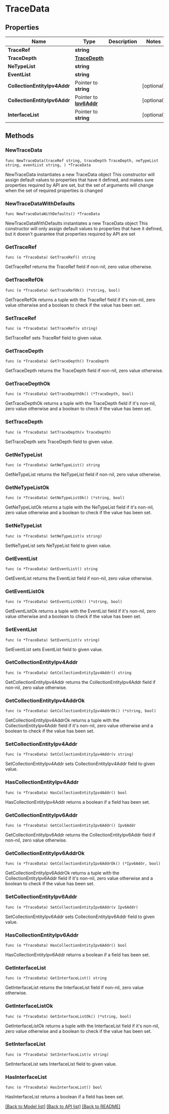 # TraceData

## Properties

Name | Type | Description | Notes
------------ | ------------- | ------------- | -------------
**TraceRef** | **string** |  | 
**TraceDepth** | [**TraceDepth**](TraceDepth.md) |  | 
**NeTypeList** | **string** |  | 
**EventList** | **string** |  | 
**CollectionEntityIpv4Addr** | Pointer to **string** |  | [optional] 
**CollectionEntityIpv6Addr** | Pointer to [**Ipv6Addr**](Ipv6Addr.md) |  | [optional] 
**InterfaceList** | Pointer to **string** |  | [optional] 

## Methods

### NewTraceData

`func NewTraceData(traceRef string, traceDepth TraceDepth, neTypeList string, eventList string, ) *TraceData`

NewTraceData instantiates a new TraceData object
This constructor will assign default values to properties that have it defined,
and makes sure properties required by API are set, but the set of arguments
will change when the set of required properties is changed

### NewTraceDataWithDefaults

`func NewTraceDataWithDefaults() *TraceData`

NewTraceDataWithDefaults instantiates a new TraceData object
This constructor will only assign default values to properties that have it defined,
but it doesn't guarantee that properties required by API are set

### GetTraceRef

`func (o *TraceData) GetTraceRef() string`

GetTraceRef returns the TraceRef field if non-nil, zero value otherwise.

### GetTraceRefOk

`func (o *TraceData) GetTraceRefOk() (*string, bool)`

GetTraceRefOk returns a tuple with the TraceRef field if it's non-nil, zero value otherwise
and a boolean to check if the value has been set.

### SetTraceRef

`func (o *TraceData) SetTraceRef(v string)`

SetTraceRef sets TraceRef field to given value.


### GetTraceDepth

`func (o *TraceData) GetTraceDepth() TraceDepth`

GetTraceDepth returns the TraceDepth field if non-nil, zero value otherwise.

### GetTraceDepthOk

`func (o *TraceData) GetTraceDepthOk() (*TraceDepth, bool)`

GetTraceDepthOk returns a tuple with the TraceDepth field if it's non-nil, zero value otherwise
and a boolean to check if the value has been set.

### SetTraceDepth

`func (o *TraceData) SetTraceDepth(v TraceDepth)`

SetTraceDepth sets TraceDepth field to given value.


### GetNeTypeList

`func (o *TraceData) GetNeTypeList() string`

GetNeTypeList returns the NeTypeList field if non-nil, zero value otherwise.

### GetNeTypeListOk

`func (o *TraceData) GetNeTypeListOk() (*string, bool)`

GetNeTypeListOk returns a tuple with the NeTypeList field if it's non-nil, zero value otherwise
and a boolean to check if the value has been set.

### SetNeTypeList

`func (o *TraceData) SetNeTypeList(v string)`

SetNeTypeList sets NeTypeList field to given value.


### GetEventList

`func (o *TraceData) GetEventList() string`

GetEventList returns the EventList field if non-nil, zero value otherwise.

### GetEventListOk

`func (o *TraceData) GetEventListOk() (*string, bool)`

GetEventListOk returns a tuple with the EventList field if it's non-nil, zero value otherwise
and a boolean to check if the value has been set.

### SetEventList

`func (o *TraceData) SetEventList(v string)`

SetEventList sets EventList field to given value.


### GetCollectionEntityIpv4Addr

`func (o *TraceData) GetCollectionEntityIpv4Addr() string`

GetCollectionEntityIpv4Addr returns the CollectionEntityIpv4Addr field if non-nil, zero value otherwise.

### GetCollectionEntityIpv4AddrOk

`func (o *TraceData) GetCollectionEntityIpv4AddrOk() (*string, bool)`

GetCollectionEntityIpv4AddrOk returns a tuple with the CollectionEntityIpv4Addr field if it's non-nil, zero value otherwise
and a boolean to check if the value has been set.

### SetCollectionEntityIpv4Addr

`func (o *TraceData) SetCollectionEntityIpv4Addr(v string)`

SetCollectionEntityIpv4Addr sets CollectionEntityIpv4Addr field to given value.

### HasCollectionEntityIpv4Addr

`func (o *TraceData) HasCollectionEntityIpv4Addr() bool`

HasCollectionEntityIpv4Addr returns a boolean if a field has been set.

### GetCollectionEntityIpv6Addr

`func (o *TraceData) GetCollectionEntityIpv6Addr() Ipv6Addr`

GetCollectionEntityIpv6Addr returns the CollectionEntityIpv6Addr field if non-nil, zero value otherwise.

### GetCollectionEntityIpv6AddrOk

`func (o *TraceData) GetCollectionEntityIpv6AddrOk() (*Ipv6Addr, bool)`

GetCollectionEntityIpv6AddrOk returns a tuple with the CollectionEntityIpv6Addr field if it's non-nil, zero value otherwise
and a boolean to check if the value has been set.

### SetCollectionEntityIpv6Addr

`func (o *TraceData) SetCollectionEntityIpv6Addr(v Ipv6Addr)`

SetCollectionEntityIpv6Addr sets CollectionEntityIpv6Addr field to given value.

### HasCollectionEntityIpv6Addr

`func (o *TraceData) HasCollectionEntityIpv6Addr() bool`

HasCollectionEntityIpv6Addr returns a boolean if a field has been set.

### GetInterfaceList

`func (o *TraceData) GetInterfaceList() string`

GetInterfaceList returns the InterfaceList field if non-nil, zero value otherwise.

### GetInterfaceListOk

`func (o *TraceData) GetInterfaceListOk() (*string, bool)`

GetInterfaceListOk returns a tuple with the InterfaceList field if it's non-nil, zero value otherwise
and a boolean to check if the value has been set.

### SetInterfaceList

`func (o *TraceData) SetInterfaceList(v string)`

SetInterfaceList sets InterfaceList field to given value.

### HasInterfaceList

`func (o *TraceData) HasInterfaceList() bool`

HasInterfaceList returns a boolean if a field has been set.


[[Back to Model list]](../README.md#documentation-for-models) [[Back to API list]](../README.md#documentation-for-api-endpoints) [[Back to README]](../README.md)


